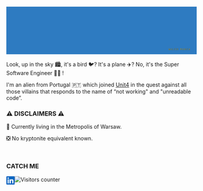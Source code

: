 ![Super Software Engineer header image](https://github.com/wmanica/wmanica/blob/master/blob/header.gif)

Look, up in the sky 🏙, it's a bird 🐦? It's a plane ✈️? No, it's the Super Software Engineer 🦸‍♂️ ! 

I'm an alien from Portugal 🇵🇹  which joined <a href="https://github.com/Unit4">Unit4</a> in the quest against all those villains that responds to the name of “not working" and "unreadable code”.


### ⚠️ DISCLAIMERS ⚠️

🌃 Currently living in the Metropolis of Warsaw.

❎ No kryptonite equivalent known.

<br>

### CATCH ME

<a href="https://www.linkedin.com/in/waltermanica/">
  <img align="left" alt="linkedIN" width="22px" src="https://github.com/wmanica/wmanica/blob/master/blob/linkedin.svg" />
</a>

![Visitors counter](https://visitor-badge.glitch.me/badge?page_id=wmanica.wmanica)

